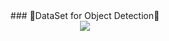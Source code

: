 <div align="center">
  ### 🎯DataSet for Object Detection🎯     
   </div> 
 

<div align="center">
<img align="center" src="https://user-images.githubusercontent.com/87802556/200938962-6a0f4260-92a5-47d3-b771-9d44ad00c3d1.gif" />
  </div>

 
